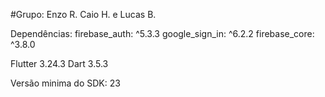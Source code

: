 #Grupo: Enzo R. Caio H. e Lucas B.

Dependências: firebase_auth: ^5.3.3
google_sign_in: ^6.2.2
firebase_core: ^3.8.0
 
Flutter 3.24.3
Dart 3.5.3
 
Versão minima do SDK: 23

